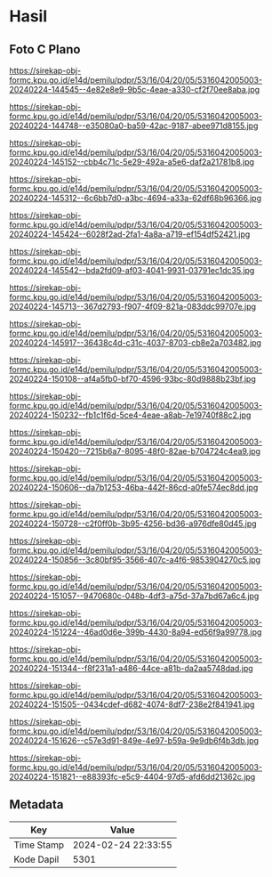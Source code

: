 # Hasil

## Foto C Plano

https://sirekap-obj-formc.kpu.go.id/e14d/pemilu/pdpr/53/16/04/20/05/5316042005003-20240224-144545--4e82e8e9-9b5c-4eae-a330-cf2f70ee8aba.jpg

https://sirekap-obj-formc.kpu.go.id/e14d/pemilu/pdpr/53/16/04/20/05/5316042005003-20240224-144748--e35080a0-ba59-42ac-9187-abee971d8155.jpg

https://sirekap-obj-formc.kpu.go.id/e14d/pemilu/pdpr/53/16/04/20/05/5316042005003-20240224-145152--cbb4c71c-5e29-492a-a5e6-daf2a21781b8.jpg

https://sirekap-obj-formc.kpu.go.id/e14d/pemilu/pdpr/53/16/04/20/05/5316042005003-20240224-145312--6c6bb7d0-a3bc-4694-a33a-62df68b96366.jpg

https://sirekap-obj-formc.kpu.go.id/e14d/pemilu/pdpr/53/16/04/20/05/5316042005003-20240224-145424--6028f2ad-2fa1-4a8a-a719-ef154df52421.jpg

https://sirekap-obj-formc.kpu.go.id/e14d/pemilu/pdpr/53/16/04/20/05/5316042005003-20240224-145542--bda2fd09-af03-4041-9931-03791ec1dc35.jpg

https://sirekap-obj-formc.kpu.go.id/e14d/pemilu/pdpr/53/16/04/20/05/5316042005003-20240224-145713--367d2793-f907-4f09-821a-083ddc99707e.jpg

https://sirekap-obj-formc.kpu.go.id/e14d/pemilu/pdpr/53/16/04/20/05/5316042005003-20240224-145917--36438c4d-c31c-4037-8703-cb8e2a703482.jpg

https://sirekap-obj-formc.kpu.go.id/e14d/pemilu/pdpr/53/16/04/20/05/5316042005003-20240224-150108--af4a5fb0-bf70-4596-93bc-80d9888b23bf.jpg

https://sirekap-obj-formc.kpu.go.id/e14d/pemilu/pdpr/53/16/04/20/05/5316042005003-20240224-150232--fb1c1f6d-5ce4-4eae-a8ab-7e19740f88c2.jpg

https://sirekap-obj-formc.kpu.go.id/e14d/pemilu/pdpr/53/16/04/20/05/5316042005003-20240224-150420--7215b6a7-8095-48f0-82ae-b704724c4ea9.jpg

https://sirekap-obj-formc.kpu.go.id/e14d/pemilu/pdpr/53/16/04/20/05/5316042005003-20240224-150606--da7b1253-46ba-442f-86cd-a0fe574ec8dd.jpg

https://sirekap-obj-formc.kpu.go.id/e14d/pemilu/pdpr/53/16/04/20/05/5316042005003-20240224-150728--c2f0ff0b-3b95-4256-bd36-a976dfe80d45.jpg

https://sirekap-obj-formc.kpu.go.id/e14d/pemilu/pdpr/53/16/04/20/05/5316042005003-20240224-150856--3c80bf95-3566-407c-a4f6-9853904270c5.jpg

https://sirekap-obj-formc.kpu.go.id/e14d/pemilu/pdpr/53/16/04/20/05/5316042005003-20240224-151057--9470680c-048b-4df3-a75d-37a7bd67a6c4.jpg

https://sirekap-obj-formc.kpu.go.id/e14d/pemilu/pdpr/53/16/04/20/05/5316042005003-20240224-151224--46ad0d6e-399b-4430-8a94-ed56f9a99778.jpg

https://sirekap-obj-formc.kpu.go.id/e14d/pemilu/pdpr/53/16/04/20/05/5316042005003-20240224-151344--f8f231a1-a486-44ce-a81b-da2aa5748dad.jpg

https://sirekap-obj-formc.kpu.go.id/e14d/pemilu/pdpr/53/16/04/20/05/5316042005003-20240224-151505--0434cdef-d682-4074-8df7-238e2f841941.jpg

https://sirekap-obj-formc.kpu.go.id/e14d/pemilu/pdpr/53/16/04/20/05/5316042005003-20240224-151626--c57e3d91-849e-4e97-b59a-9e9db6f4b3db.jpg

https://sirekap-obj-formc.kpu.go.id/e14d/pemilu/pdpr/53/16/04/20/05/5316042005003-20240224-151821--e88393fc-e5c9-4404-97d5-afd6dd21362c.jpg


## Metadata

| Key        | Value               |
| ---------- | ------------------- |
| Time Stamp | 2024-02-24 22:33:55 |
| Kode Dapil | 5301                |



